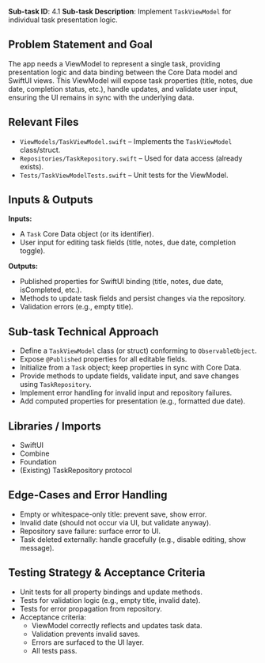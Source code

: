 **Sub-task ID**: 4.1
**Sub-task Description**: Implement `TaskViewModel` for individual task presentation logic.

## Problem Statement and Goal
The app needs a ViewModel to represent a single task, providing presentation logic and data binding between the Core Data model and SwiftUI views. This ViewModel will expose task properties (title, notes, due date, completion status, etc.), handle updates, and validate user input, ensuring the UI remains in sync with the underlying data.

## Relevant Files
- `ViewModels/TaskViewModel.swift` – Implements the `TaskViewModel` class/struct.
- `Repositories/TaskRepository.swift` – Used for data access (already exists).
- `Tests/TaskViewModelTests.swift` – Unit tests for the ViewModel.

## Inputs & Outputs
**Inputs:**
- A `Task` Core Data object (or its identifier).
- User input for editing task fields (title, notes, due date, completion toggle).

**Outputs:**
- Published properties for SwiftUI binding (title, notes, due date, isCompleted, etc.).
- Methods to update task fields and persist changes via the repository.
- Validation errors (e.g., empty title).

## Sub-task Technical Approach
- Define a `TaskViewModel` class (or struct) conforming to `ObservableObject`.
- Expose `@Published` properties for all editable fields.
- Initialize from a `Task` object; keep properties in sync with Core Data.
- Provide methods to update fields, validate input, and save changes using `TaskRepository`.
- Implement error handling for invalid input and repository failures.
- Add computed properties for presentation (e.g., formatted due date).

## Libraries / Imports
- SwiftUI
- Combine
- Foundation
- (Existing) TaskRepository protocol

## Edge-Cases and Error Handling
- Empty or whitespace-only title: prevent save, show error.
- Invalid date (should not occur via UI, but validate anyway).
- Repository save failure: surface error to UI.
- Task deleted externally: handle gracefully (e.g., disable editing, show message).

## Testing Strategy & Acceptance Criteria
- Unit tests for all property bindings and update methods.
- Tests for validation logic (e.g., empty title, invalid date).
- Tests for error propagation from repository.
- Acceptance criteria:
  - ViewModel correctly reflects and updates task data.
  - Validation prevents invalid saves.
  - Errors are surfaced to the UI layer.
  - All tests pass.
